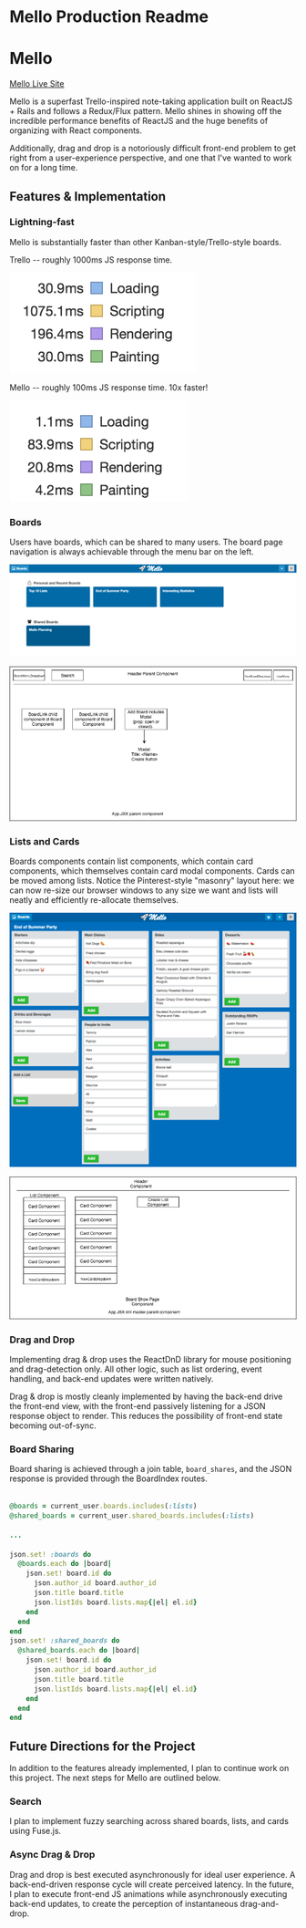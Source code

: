 # Mello Production Readme

# Mello

[Mello Live Site][heroku]

[heroku]: https://melloboard.herokuapp.com

Mello is a superfast Trello-inspired note-taking application built on ReactJS + Rails and follows a Redux/Flux pattern.  Mello shines in showing off the incredible performance benefits of ReactJS and the huge benefits of organizing with React components.

Additionally, drag and drop is a notoriously difficult front-end problem to get right from a user-experience perspective, and one that I've wanted to work on for a long time.


## Features & Implementation

### Lightning-fast

Mello is substantially faster than other Kanban-style/Trello-style boards.  

Trello -- roughly 1000ms JS response time.

<img src="docs/images/trello_screenshot.png" class="production-readme-response-time"/>


Mello -- roughly 100ms JS response time.  10x faster!

<img src="docs/images/mello_screenshot.png" class="production-readme-response-time"/>

### Boards

  Users have boards, which can be shared to many users.  The board page navigation is always achievable through the menu bar on the left.

![image of BoardIndex screenshot](docs/images/board_index_screenshot.png)

![image of BoardIndex component](docs/wireframes/BoardIndex.png)

### Lists and Cards

Boards components contain list components, which contain card components, which themselves contain card modal components.  Cards can be moved among lists.
Notice the Pinterest-style "masonry" layout here: we can now re-size our browser windows to any size we want and lists will neatly and efficiently re-allocate themselves.

![image of BoardShow screenshot](docs/images/board_show_screenshot.png)

![image of BoardShow component](docs/wireframes/BoardShow.png)


### Drag and Drop

Implementing drag & drop uses the ReactDnD library for mouse positioning and drag-detection only. All other logic, such as list ordering, event handling, and back-end updates were written natively.

Drag & drop is mostly cleanly implemented by having the back-end drive the front-end view, with the front-end passively listening for a JSON response object to render.  This reduces the possibility of front-end state becoming out-of-sync.


### Board Sharing

Board sharing is achieved through a join table, `board_shares`, and the JSON response is provided through the BoardIndex routes.

```ruby

@boards = current_user.boards.includes(:lists)
@shared_boards = current_user.shared_boards.includes(:lists)

...

json.set! :boards do
  @boards.each do |board|
    json.set! board.id do
      json.author_id board.author_id
      json.title board.title
      json.listIds board.lists.map{|el| el.id}
    end
  end
end
json.set! :shared_boards do
  @shared_boards.each do |board|
    json.set! board.id do
      json.author_id board.author_id
      json.title board.title
      json.listIds board.lists.map{|el| el.id}
    end
  end
end

```

## Future Directions for the Project

In addition to the features already implemented, I plan to continue work on this project.  The next steps for Mello are outlined below.

### Search

I plan to implement fuzzy searching across shared boards, lists, and cards using Fuse.js.

### Async Drag & Drop
Drag and drop is best executed asynchronously for ideal user experience.  A back-end-driven response cycle will create perceived latency.  In the future, I plan to execute front-end JS animations while asynchronously executing back-end updates, to create the perception of instantaneous drag-and-drop.
